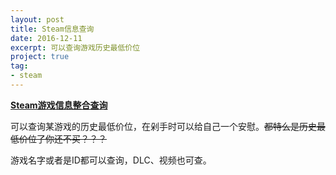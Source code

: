 ```yaml
---
layout: post
title: Steam信息查询
date: 2016-12-11
excerpt: 可以查询游戏历史最低价位
project: true
tag: 
- steam
---
```


[**Steam游戏信息整合查询**](http://steamdb.sinaapp.com/)

可以查询某游戏的历史最低价位，在剁手时可以给自己一个安慰。~~都特么是历史最低价位了你还不买？？？~~

游戏名字或者是ID都可以查询，DLC、视频也可查。